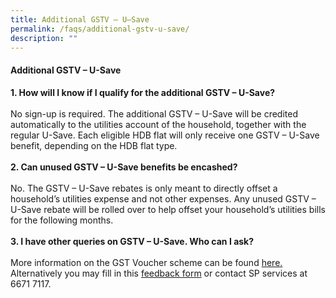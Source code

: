 ```yaml
---
title: Additional GSTV – U–Save
permalink: /faqs/additional-gstv-u-save/
description: ""
---
```

#### Additional GSTV – U-Save

<b>1. How will I know if I qualify for the additional GSTV – U-Save?</b><br><br>No sign-up is required. The additional GSTV – U-Save will be credited automatically to the utilities account of the household, together with the regular U-Save. Each eligible HDB flat will only receive one GSTV – U-Save benefit, depending on the HDB flat type. 
<br><br>
<b>2. Can unused GSTV – U-Save benefits be encashed?</b>
 <br><br> No. The GSTV – U-Save rebates is only meant to directly offset a household’s utilities expense and not other expenses. Any unused GSTV – U-Save rebate will be rolled over to help offset your household’s utilities bills for the following months.
<br><br>
<b>3. I have other queries on GSTV – U-Save. Who can I ask?</b>	<br><br>More information on the GST Voucher scheme can be found <a class="hyperlink" href="https://www.gstvoucher.gov.sg/am-i-eligible/u-save/">here.</a> Alternatively you may fill in this <a href="https://eforms.spgroup.com.sg/contactus/contactus.aspx" class="hyperlink">feedback form</a> or contact SP services at 6671 7117.